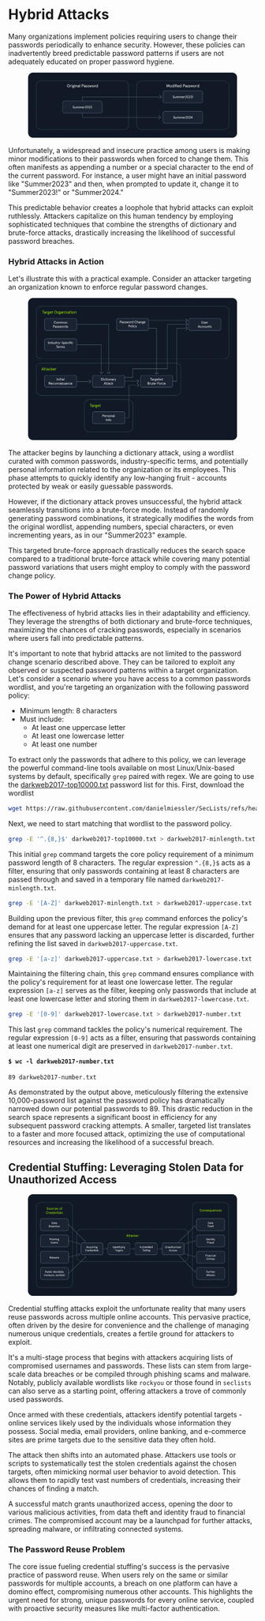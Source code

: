# Hybrid Attacks

Many organizations implement policies requiring users to change their passwords periodically to enhance security. However, these policies can inadvertently breed predictable password patterns if users are not adequately educated on proper password hygiene.

<figure><img src="../../../../.gitbook/assets/image (2) (1) (1) (1) (1).png" alt=""><figcaption></figcaption></figure>

Unfortunately, a widespread and insecure practice among users is making minor modifications to their passwords when forced to change them. This often manifests as appending a number or a special character to the end of the current password. For instance, a user might have an initial password like "Summer2023" and then, when prompted to update it, change it to "Summer2023!" or "Summer2024."

This predictable behavior creates a loophole that hybrid attacks can exploit ruthlessly. Attackers capitalize on this human tendency by employing sophisticated techniques that combine the strengths of dictionary and brute-force attacks, drastically increasing the likelihood of successful password breaches.

### Hybrid Attacks in Action

Let's illustrate this with a practical example. Consider an attacker targeting an organization known to enforce regular password changes.

<figure><img src="../../../../.gitbook/assets/image (1) (1) (1) (1) (1) (1).png" alt=""><figcaption></figcaption></figure>

The attacker begins by launching a dictionary attack, using a wordlist curated with common passwords, industry-specific terms, and potentially personal information related to the organization or its employees. This phase attempts to quickly identify any low-hanging fruit - accounts protected by weak or easily guessable passwords.

However, if the dictionary attack proves unsuccessful, the hybrid attack seamlessly transitions into a brute-force mode. Instead of randomly generating password combinations, it strategically modifies the words from the original wordlist, appending numbers, special characters, or even incrementing years, as in our "Summer2023" example.

This targeted brute-force approach drastically reduces the search space compared to a traditional brute-force attack while covering many potential password variations that users might employ to comply with the password change policy.

### The Power of Hybrid Attacks

The effectiveness of hybrid attacks lies in their adaptability and efficiency. They leverage the strengths of both dictionary and brute-force techniques, maximizing the chances of cracking passwords, especially in scenarios where users fall into predictable patterns.

It's important to note that hybrid attacks are not limited to the password change scenario described above. They can be tailored to exploit any observed or suspected password patterns within a target organization. Let's consider a scenario where you have access to a common passwords wordlist, and you're targeting an organization with the following password policy:

* Minimum length: 8 characters
* Must include:
  * At least one uppercase letter
  * At least one lowercase letter
  * At least one number

To extract only the passwords that adhere to this policy, we can leverage the powerful command-line tools available on most Linux/Unix-based systems by default, specifically `grep` paired with regex. We are going to use the [darkweb2017-top10000.txt](https://github.com/danielmiessler/SecLists/blob/master/Passwords/darkweb2017-top10000.txt) password list for this. First, download the wordlist

```bash
wget https://raw.githubusercontent.com/danielmiessler/SecLists/refs/heads/master/Passwords/darkweb2017-top10000.txt
```

Next, we need to start matching that wordlist to the password policy.

```bash
grep -E '^.{8,}$' darkweb2017-top10000.txt > darkweb2017-minlength.txt
```

This initial `grep` command targets the core policy requirement of a minimum password length of 8 characters. The regular expression `^.{8,}$` acts as a filter, ensuring that only passwords containing at least 8 characters are passed through and saved in a temporary file named `darkweb2017-minlength.txt`.

```bash
grep -E '[A-Z]' darkweb2017-minlength.txt > darkweb2017-uppercase.txt
```

Building upon the previous filter, this `grep` command enforces the policy's demand for at least one uppercase letter. The regular expression `[A-Z]` ensures that any password lacking an uppercase letter is discarded, further refining the list saved in `darkweb2017-uppercase.txt`.

```bash
grep -E '[a-z]' darkweb2017-uppercase.txt > darkweb2017-lowercase.txt
```

Maintaining the filtering chain, this `grep` command ensures compliance with the policy's requirement for at least one lowercase letter. The regular expression `[a-z]` serves as the filter, keeping only passwords that include at least one lowercase letter and storing them in `darkweb2017-lowercase.txt`.

```bash
grep -E '[0-9]' darkweb2017-lowercase.txt > darkweb2017-number.txt
```

This last `grep` command tackles the policy's numerical requirement. The regular expression `[0-9]` acts as a filter, ensuring that passwords containing at least one numerical digit are preserved in `darkweb2017-number.txt`.

<pre class="language-shell-session"><code class="lang-shell-session"><strong>$ wc -l darkweb2017-number.txt
</strong>
89 darkweb2017-number.txt
</code></pre>

As demonstrated by the output above, meticulously filtering the extensive 10,000-password list against the password policy has dramatically narrowed down our potential passwords to 89. This drastic reduction in the search space represents a significant boost in efficiency for any subsequent password cracking attempts. A smaller, targeted list translates to a faster and more focused attack, optimizing the use of computational resources and increasing the likelihood of a successful breach.

## Credential Stuffing: Leveraging Stolen Data for Unauthorized Access

<figure><img src="../../../../.gitbook/assets/image (2) (1) (1) (1) (1) (1).png" alt=""><figcaption></figcaption></figure>

Credential stuffing attacks exploit the unfortunate reality that many users reuse passwords across multiple online accounts. This pervasive practice, often driven by the desire for convenience and the challenge of managing numerous unique credentials, creates a fertile ground for attackers to exploit.

It's a multi-stage process that begins with attackers acquiring lists of compromised usernames and passwords. These lists can stem from large-scale data breaches or be compiled through phishing scams and malware. Notably, publicly available wordlists like `rockyou` or those found in `seclists` can also serve as a starting point, offering attackers a trove of commonly used passwords.

Once armed with these credentials, attackers identify potential targets - online services likely used by the individuals whose information they possess. Social media, email providers, online banking, and e-commerce sites are prime targets due to the sensitive data they often hold.

The attack then shifts into an automated phase. Attackers use tools or scripts to systematically test the stolen credentials against the chosen targets, often mimicking normal user behavior to avoid detection. This allows them to rapidly test vast numbers of credentials, increasing their chances of finding a match.

A successful match grants unauthorized access, opening the door to various malicious activities, from data theft and identity fraud to financial crimes. The compromised account may be a launchpad for further attacks, spreading malware, or infiltrating connected systems.

### The Password Reuse Problem

The core issue fueling credential stuffing's success is the pervasive practice of password reuse. When users rely on the same or similar passwords for multiple accounts, a breach on one platform can have a domino effect, compromising numerous other accounts. This highlights the urgent need for strong, unique passwords for every online service, coupled with proactive security measures like multi-factor authentication.
